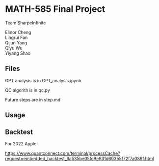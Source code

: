 # MATH-585 Final Project

Team SharpeInfinite

Elinor Cheng <br />
Lingrui Fan <br />
Qijun Yang <br />
Qiyu Wu <br />
Yiyang Shao <br />




## Files
GPT analysis is in GPT_analysis.ipynb

QC algorith is in qc.py

Future steps are in step.md

## Usage


## Backtest
For 2022 Apple

https://www.quantconnect.com/terminal/processCache?request=embedded_backtest_6a535be05fc9e931d60355f72f7a089f.html